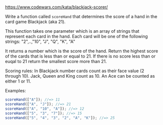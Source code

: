 https://www.codewars.com/kata/blackjack-scorer/

Write a function called `scoreHand` that determines the score of a hand in the card game Blackjack (aka 21).

This function takes one parameter which is an array of strings that represent each card in the hand. Each card will be one of the following strings: "2",..,"10", "J", "Q", "K", "A"

It returns a number which is the score of the hand. Return the highest score of the cards that is less than or equal to 21. If there is no score less than or euqal to 21 return the smallest score more than 21.

Scoring rules: In Blackjack number cards count as their face value (2 through 10). Jack, Queen and King count as 10. An Ace can be counted as either 1 or 11.

Examples:
```javascript
scoreHand(["A"]); //=> 11
scoreHand(["A", "J"]); //=> 21
scoreHand(["A", "10", "A"]); //=> 12
scoreHand(["5", "3", "7"]); //=> 15
scoreHand(["5", "4", "3", "2", "A", "K"]); //=> 25
```